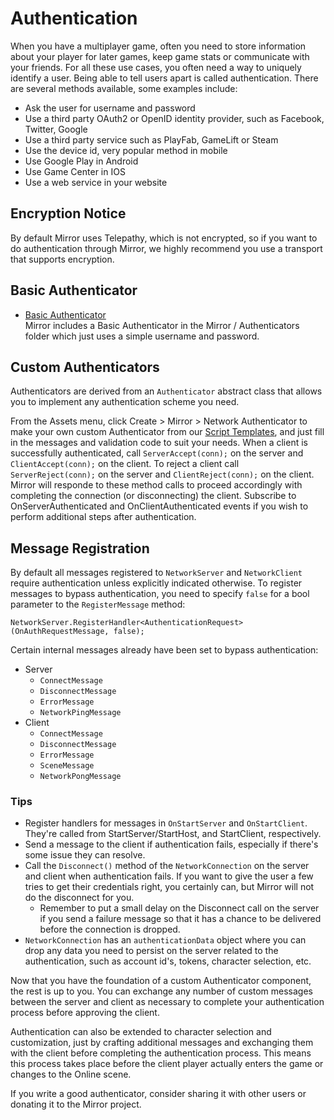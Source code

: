 # Authentication

When you have a multiplayer game, often you need to store information about your player for later games, keep game stats or communicate with your friends. For all these use cases, you often need a way to uniquely identify a user. Being able to tell users apart is called authentication. There are several methods available, some examples include:
-   Ask the user for username and password
-   Use a third party OAuth2 or OpenID identity provider, such as Facebook, Twitter, Google
-   Use a third party service such as PlayFab, GameLift or Steam
-   Use the device id, very popular method in mobile
-   Use Google Play in Android
-   Use Game Center in IOS
-   Use a web service in your website

## Encryption Notice

By default Mirror uses Telepathy, which is not encrypted, so if you want to do authentication through Mirror, we highly recommend you use a transport that supports encryption.

## Basic Authenticator

-   [Basic Authenticator](Basic.md)  
    Mirror includes a Basic Authenticator in the Mirror / Authenticators folder which just uses a simple username and password.

## Custom Authenticators

Authenticators are derived from an `Authenticator` abstract class that allows you to implement any authentication scheme you need.

From the Assets menu, click Create > Mirror > Network Authenticator to make your own custom Authenticator from our [Script Templates](../../General/ScriptTemplates.md), 
and just fill in the messages and validation code to suit your needs. 
When a client is successfully authenticated,  call `ServerAccept(conn);` on the server and `ClientAccept(conn);` on the client. 
To reject a client call `ServerReject(conn);` on the server and `ClientReject(conn);` on the client.
Mirror will responde to these method calls to proceed accordingly with completing the connection (or disconnecting) the client.
Subscribe to OnServerAuthenticated and OnClientAuthenticated events if you wish to perform additional steps after authentication.

## Message Registration

By default all messages registered to `NetworkServer` and `NetworkClient` require authentication unless explicitly indicated otherwise. To register messages to bypass authentication, you need to specify `false` for a bool parameter to the `RegisterMessage` method:

```
NetworkServer.RegisterHandler<AuthenticationRequest>(OnAuthRequestMessage, false);
```

Certain internal messages already have been set to bypass authentication:

-   Server
    -   `ConnectMessage`
    -   `DisconnectMessage`
    -   `ErrorMessage`
    -   `NetworkPingMessage`
-   Client
    -   `ConnectMessage`
    -   `DisconnectMessage`
    -   `ErrorMessage`
    -   `SceneMessage`
    -   `NetworkPongMessage`

### Tips

-   Register handlers for messages in `OnStartServer` and `OnStartClient`. They're called from StartServer/StartHost, and StartClient, respectively.
-   Send a message to the client if authentication fails, especially if there's some issue they can resolve.
-   Call the `Disconnect()` method of the `NetworkConnection` on the server and client when authentication fails. If you want to give the user a few tries to get their credentials right, you certainly can, but Mirror will not do the disconnect for you.
    -   Remember to put a small delay on the Disconnect call on the server if you send a failure message so that it has a chance to be delivered before the connection is dropped.
-   `NetworkConnection` has an `authenticationData` object where you can drop any data you need to persist on the server related to the authentication, such as account id's, tokens, character selection, etc.

Now that you have the foundation of a custom Authenticator component, the rest is up to you. You can exchange any number of custom messages between the server and client as necessary to complete your authentication process before approving the client.

Authentication can also be extended to character selection and customization, just by crafting additional messages and exchanging them with the client before completing the authentication process.  This means this process takes place before the client player actually enters the game or changes to the Online scene.

If you write a good authenticator, consider sharing it with other users or donating it to the Mirror project.
